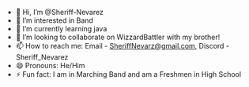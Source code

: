 - 👋 Hi, I’m @Sheriff-Nevarez
- 👀 I’m interested in Band
- 🌱 I’m currently learning java
- 💞️ I’m looking to collaborate on WizzardBattler with my brother!
- 📫 How to reach me: Email - SheriffNevarz@gmail.com, Discord - Sheriff_Nevarez
- 😄 Pronouns: He/Him
- ⚡ Fun fact: I am in Marching Band and am a Freshmen in High School

<!---
Sheriff-Nevarez/Sheriff-Nevarez is a ✨ special ✨ repository because its `README.md` (this file) appears on your GitHub profile.
You can click the Preview link to take a look at your changes.
--->
